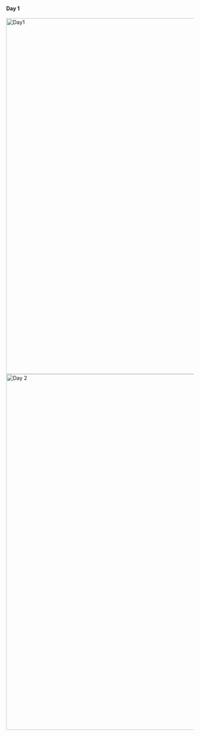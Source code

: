 <h4>Day 1</h4>
<img width="956" alt="Day1" src="https://github.com/Sricraz/https---github.com-Sricraz-ReactTraining/assets/157680925/ff1ba20c-4592-4260-b96c-722f41498dfc">

<img width="956" alt="Day 2" src="https://github.com/Sricraz/https---github.com-Sricraz-ReactTraining/assets/157680925/1ae49a45-dc26-49ef-ab2d-fd01c719e935">
